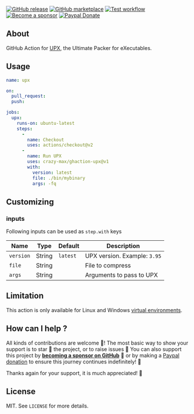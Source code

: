 [![GitHub release](https://img.shields.io/github/release/crazy-max/ghaction-upx.svg?style=flat-square)](https://github.com/crazy-max/ghaction-upx/releases/latest)
[![GitHub marketplace](https://img.shields.io/badge/marketplace-upx--github--action-blue?logo=github&style=flat-square)](https://github.com/marketplace/actions/upx-github-action)
[![Test workflow](https://github.com/crazy-max/ghaction-upx/workflows/test/badge.svg)](https://github.com/crazy-max/ghaction-upx/actions?workflow=test)
[![Become a sponsor](https://img.shields.io/badge/sponsor-crazy--max-181717.svg?logo=github&style=flat-square)](https://github.com/sponsors/crazy-max)
[![Paypal Donate](https://img.shields.io/badge/donate-paypal-00457c.svg?logo=paypal&style=flat-square)](https://www.paypal.me/crazyws)

## About

GitHub Action for [UPX](https://github.com/upx/upx), the Ultimate Packer for eXecutables.

## Usage

```yaml
name: upx

on:
  pull_request:
  push:

jobs:
  upx:
    runs-on: ubuntu-latest
    steps:
      -
        name: Checkout
        uses: actions/checkout@v2
      -
        name: Run UPX
        uses: crazy-max/ghaction-upx@v1
        with:
          version: latest
          file: ./bin/mybinary
          args: -fq
```

## Customizing

### inputs

Following inputs can be used as `step.with` keys

| Name          | Type    | Default   | Description                   |
|---------------|---------|-----------|-------------------------------|
| `version`     | String  | `latest`  | UPX version. Example: `3.95`  |
| `file`        | String  |           | File to compress              |
| `args`        | String  |           | Arguments to pass to UPX      |

## Limitation

This action is only available for Linux and Windows [virtual environments](https://help.github.com/en/articles/virtual-environments-for-github-actions#supported-virtual-environments-and-hardware-resources).

## How can I help ?

All kinds of contributions are welcome :raised_hands:! The most basic way to show your support is to star :star2: the project, or to raise issues :speech_balloon: You can also support this project by [**becoming a sponsor on GitHub**](https://github.com/sponsors/crazy-max) :clap: or by making a [Paypal donation](https://www.paypal.me/crazyws) to ensure this journey continues indefinitely! :rocket:

Thanks again for your support, it is much appreciated! :pray:

## License

MIT. See `LICENSE` for more details.
